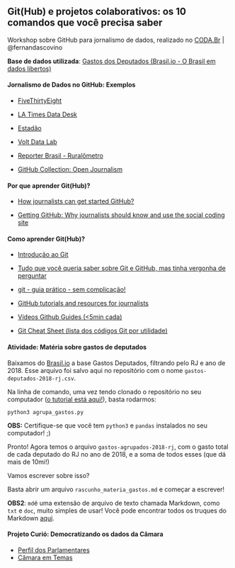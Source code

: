 ## Git(Hub) e projetos colaborativos: os 10 comandos que você precisa saber 

Workshop sobre GitHub para jornalismo de dados, realizado no [CODA.Br](https://coda.escoladedados.org) | @fernandascovino

**Base de dados utilizada**: [Gastos dos Deputados (Brasil.io - O Brasil em dados libertos)](https://brasil.io/dataset/gastos-deputados/cota_parlamentar?search=&numano=2018&nummes=&datemissao=&txnomeparlamentar=&sgpartido=&sguf=RJ&txtdescricao=&txtcnpjcpf=&txtfornecedor=&vlrliquido=)

#### Jornalismo de Dados no GitHub: Exemplos 

+ [FiveThirtyEight](https://github.com/fivethirtyeight/data)

+ [LA Times Data Desk](https://github.com/datadesk) 

+ [Estadão](https://github.com/estadao) 

+ [Volt Data Lab](https://github.com/voltdatalab) 

+ [Reporter Brasil - Ruralômetro](https://github.com/Reporter-Brasil/Ruralometro)

+ [GitHub Collection: Open Journalism](https://github.com/collections/open-journalism) 

#### Por que aprender Git(Hub)? 

+ [How journalists can get started GitHub?](https://ijnet.org/en/story/how-journalists-can-get-started-github)

+ [Getting GitHub: Why journalists should know and use the social coding site](https://knightlab.northwestern.edu/2013/06/13/getting-github-why-journalists-should-know-and-use-the-social-coding-site/)

#### Como aprender Git(Hub)? 

+ [Introdução ao Git](https://www.dadosaleatorios.com.br/post/introdu%C3%A7%C3%A3o-ao-git/) 

+ [Tudo que você queria saber sobre Git e GitHub, mas tinha vergonha de perguntar](https://tableless.com.br/tudo-que-voce-queria-saber-sobre-git-e-github-mas-tinha-vergonha-de-perguntar/) 

+ [git - guia prático - sem complicação!](http://rogerdudler.github.com/git-guide)

+ [GitHub tutorials and resources for journalists](https://www.poynter.org/news/github-tutorials-and-resources-journalists)

+ [Vídeos Github Guides (<5min cada)](https://www.youtube.com/githubguides) 

+ [Git Cheat Sheet (lista dos códigos Git por utilidade)](https://www.git-tower.com/blog/git-cheat-sheet/)

#### Atividade: Matéria sobre gastos de deputados

Baixamos do [Brasil.io](brasil.io) a base Gastos Deputados, filtrando pelo RJ e ano de 2018. 
Esse arquivo foi salvo aqui no repositório com o nome `gastos-deputados-2018-rj.csv`.

Na linha de comando, uma vez tendo clonado o repositório no seu computador
 ([o tutorial está aqui!](http://bit.ly/fscovino_codabr2018)), basta rodarmos:

```
python3 agrupa_gastos.py
```

**OBS:** Certifique-se que você tem `python3` e `pandas` instalados no seu computador! ;)

Pronto! Agora temos o arquivo `gastos-agrupados-2018-rj`, com o gasto total de cada deputado do RJ no ano de 2018,
 e a soma de todos esses (que dá mais de 10mi!)

Vamos escrever sobre isso?

Basta abrir um arquivo `rascunho_materia_gastos.md` e começar a escrever!

**OBS2**: `md`é uma extensão de arquivo de texto chamada Markdown, como `txt` e `doc`, muito simples de usar! 
Você pode encontrar todos os truques do Markdown [aqui](https://github.com/adam-p/markdown-here/wiki/Markdown-Cheatsheet).

#### Projeto Curió: Democratizando os dados da Câmara

+ [Perfil dos Parlamentares](http://35.192.83.177:5001/)
+ [Câmara em Temas](http://35.192.83.177:5000/)
